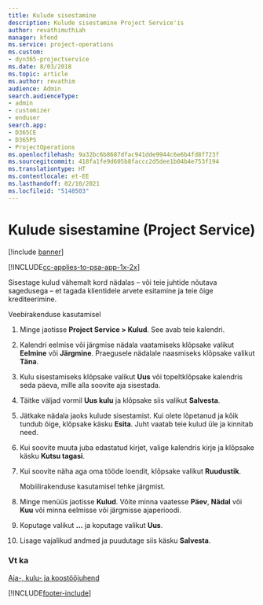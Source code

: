 ```yaml
---
title: Kulude sisestamine
description: Kulude sisestamine Project Service'is
author: revathimuthiah
manager: kfend
ms.service: project-operations
ms.custom:
- dyn365-projectservice
ms.date: 8/03/2018
ms.topic: article
ms.author: revathim
audience: Admin
search.audienceType:
- admin
- customizer
- enduser
search.app:
- D365CE
- D365PS
- ProjectOperations
ms.openlocfilehash: 9a32bc6b8687dfac941dde9944c6e6b4fd8f723f
ms.sourcegitcommit: 418fa1fe9d605b8faccc2d5dee1b04b4e753f194
ms.translationtype: HT
ms.contentlocale: et-EE
ms.lasthandoff: 02/10/2021
ms.locfileid: "5148503"
---
```

# <a name="enter-expenses-project-service"></a>Kulude sisestamine (Project Service)

[!include [banner](../includes/psa-now-project-operations.md)]

[!INCLUDE[cc-applies-to-psa-app-1x-2x](../includes/cc-applies-to-psa-app-1x-2x.md)]

Sisestage kulud vähemalt kord nädalas – või teie juhtide nõutava sagedusega – et tagada klientidele arvete esitamine ja teie õige krediteerimine.  
  
 Veebirakenduse kasutamisel  
  
1. Minge jaotisse **Project Service > Kulud**. See avab teie kalendri.  
  
2. Kalendri eelmise või järgmise nädala vaatamiseks klõpsake valikut **Eelmine** või **Järgmine**. Praegusele nädalale naasmiseks klõpsake valikut **Täna**.  
  
3. Kulu sisestamiseks klõpsake valikut **Uus** või topeltklõpsake kalendris seda päeva, mille alla soovite aja sisestada.  
  
4. Täitke väljad vormil **Uus kulu** ja klõpsake siis valikut **Salvesta**.  
  
5. Jätkake nädala jaoks kulude sisestamist. Kui olete lõpetanud ja kõik tundub õige, klõpsake käsku **Esita**. Juht vaatab teie kulud üle ja kinnitab need.  
  
6. Kui soovite muuta juba edastatud kirjet, valige kalendris kirje ja klõpsake käsku **Kutsu tagasi**.  
  
7. Kui soovite näha aga oma tööde loendit, klõpsake valikut **Ruudustik**.  
  
   Mobiilirakenduse kasutamisel tehke järgmist.  
  
8. Minge menüüs jaotisse **Kulud**.     Võite minna vaatesse **Päev**, **Nädal** või **Kuu** või minna eelmisse või järgmisse ajaperioodi.  
  
9. Koputage valikut **…** ja koputage valikut **Uus**.  
  
10. Lisage vajalikud andmed ja puudutage siis käsku **Salvesta**.  
  
### <a name="see-also"></a>Vt ka  
 [Aja-, kulu- ja koostööjuhend](../psa/time-expense-collaboration-guide.md)


[!INCLUDE[footer-include](../includes/footer-banner.md)]
